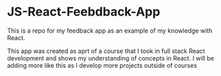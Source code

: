 # JS-React-Feebdback-App
This is a repo for my feedback app as an example of my knowledge with React.

This app was created as aprt of a course that I took in full stack React development and shows my understanding of concepts in React. I will be adding more like this as I develop more projects outside of courses
